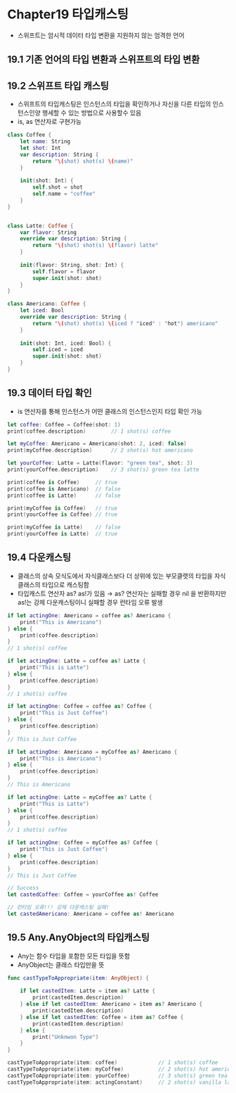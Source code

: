 # Chapter19 타입캐스팅

- 스위프트는 암시적 데이터 타입 변환을 지원하지 않는 엄격한 언어

## 19.1 기존 언어의 타입 변환과 스위프트의 타입 변환

## 19.2 스위프트 타입 캐스팅

- 스위프트의 타입캐스팅은 인스턴스의 타입을 확인하거나 자신을 다른 타입의 인스턴스인양 행세할 수 있는 방법으로 사용할수 있음
- is, as 연산자로 구현가능

```swift
class Coffee {
    let name: String
    let shot: Int
    var description: String {
        return "\(shot) shot(s) \(name)"
    }
    
    init(shot: Int) {
        self.shot = shot
        self.name = "coffee"
    }
}


class Latte: Coffee {
    var flavor: String
    override var description: String {
        return "\(shot) shot(s) \(flavor) latte"
    }
    
    init(flavor: String, shot: Int) {
        self.flavor = flavor
        super.init(shot: shot)
    }
}

class Americano: Coffee {
    let iced: Bool
    override var description: String {
        return "\(shot) shot(s) \(iced ? "iced" : "hot") americano"
    }
    
    init(shot: Int, iced: Bool) {
        self.iced = iced
        super.init(shot: shot)
    }
}
```

## 19.3 데이터 타입 확인

- is 연산자를 통해 인스턴스가 어떤 클래스의 인스턴스인지 타입 확인 가능

```swift
let coffee: Coffee = Coffee(shot: 1)
print(coffee.description)        // 1 shot(s) coffee

let myCoffee: Americano = Americano(shot: 2, iced: false)
print(myCoffee.description)      // 2 shot(s) hot americano

let yourCoffee: Latte = Latte(flavor: "green tea", shot: 3)
print(yourCoffee.description)    // 3 shot(s) green tea latte

print(coffee is Coffee)     // true
print(coffee is Americano)  // false
print(coffee is Latte)      // false

print(myCoffee is Coffee)   // true
print(yourCoffee is Coffee) // true

print(myCoffee is Latte)    // false
print(yourCoffee is Latte)  // true
```

## 19.4 다운캐스팅

- 클래스의 상속 모식도에서 자식클래스보다 더 상위에 있는 부모클랫의 타입을 자식 클래스의 타입으로 캐스팅함
- 타입캐스트 연산자 as? as!가 있음
→ as? 연산자는 실패할 경우 nil 을 반환하지만 as!는 강제 다운캐스팅이니 실패할 경우 런타임 오류 발생

```swift
if let actingOne: Americano = coffee as? Americano {
    print("This is Americano")
} else {
    print(coffee.description)
}
// 1 shot(s) coffee

if let actingOne: Latte = coffee as? Latte {
    print("This is Latte")
} else {
    print(coffee.description)
}
// 1 shot(s) coffee

if let actingOne: Coffee = coffee as? Coffee {
    print("This is Just Coffee")
} else {
    print(coffee.description)
}
// This is Just Coffee

if let actingOne: Americano = myCoffee as? Americano {
    print("This is Americano")
} else {
    print(coffee.description)
}
// This is Americano

if let actingOne: Latte = myCoffee as? Latte {
    print("This is Latte")
} else {
    print(coffee.description)
}
// 1 shot(s) coffee

if let actingOne: Coffee = myCoffee as? Coffee {
    print("This is Just Coffee")
} else {
    print(coffee.description)
}
// This is Just Coffee

// Success
let castedCoffee: Coffee = yourCoffee as! Coffee

// 런타임 오류!!! 강제 다운캐스팅 실패!
let castedAmericano: Americano = coffee as! Americano
```

## 19.5 Any.AnyObject의 타입캐스팅

- Any는 함수 타입을 포함한 모든 타입을 뜻함
- AnyObject는 클래스 타입만을 뜻

```swift
func castTypeToAppropriate(item: AnyObject) {
    
    if let castedItem: Latte = item as? Latte {
        print(castedItem.description)
    } else if let castedItem: Americano = item as? Americano {
        print(castedItem.description)
    } else if let castedItem: Coffee = item as? Coffee {
        print(castedItem.description)
    } else {
        print("Unknwon Type")
    }
}

castTypeToAppropriate(item: coffee)             // 1 shot(s) coffee
castTypeToAppropriate(item: myCoffee)           // 2 shot(s) hot americano
castTypeToAppropriate(item: yourCoffee)         // 3 shot(s) green tea latte
castTypeToAppropriate(item: actingConstant)     // 2 shot(s) vanilla latte
```